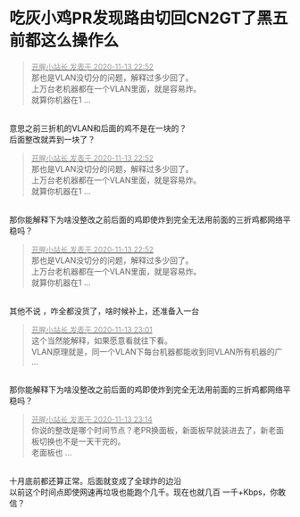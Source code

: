 # 吃灰小鸡PR发现路由切回CN2GT了黑五前都这么操作么


<div class="quote"><blockquote><font size="2"><a href="https://www.hostloc.com/forum.php?mod=redirect&amp;goto=findpost&amp;pid=9450947&amp;ptid=766364" target="_blank"><font color="#999999">开腥小站长 发表于 2020-11-13 22:52</font></a></font><br />
那也是VLAN没切分的问题，解释过多少回了。<br />
上万台老机器都在一个VLAN里面，就是容易炸。<br />
就算你机器在1 ...</blockquote></div><br />
意思之前三折机的VLAN和后面的鸡不是在一块的？<br />
后面整改就弄到一块了？

<div class="quote"><blockquote><font size="2"><a href="https://www.hostloc.com/forum.php?mod=redirect&amp;goto=findpost&amp;pid=9450947&amp;ptid=766364" target="_blank"><font color="#999999">开腥小站长 发表于 2020-11-13 22:52</font></a></font><br />
那也是VLAN没切分的问题，解释过多少回了。<br />
上万台老机器都在一个VLAN里面，就是容易炸。<br />
就算你机器在1 ...</blockquote></div><br />
那你能解释下为啥没整改之前后面的鸡即使炸到完全无法用前面的三折鸡都网络平稳吗？

<div class="quote"><blockquote><font size="2"><a href="https://www.hostloc.com/forum.php?mod=redirect&amp;goto=findpost&amp;pid=9450947&amp;ptid=766364" target="_blank"><font color="#999999">开腥小站长 发表于 2020-11-13 22:52</font></a></font><br />
那也是VLAN没切分的问题，解释过多少回了。<br />
上万台老机器都在一个VLAN里面，就是容易炸。<br />
就算你机器在1 ...</blockquote></div><br />
其他不说 ，咋全都没货了，啥时候补上，还准备入一台

<div class="quote"><blockquote><font size="2"><a href="https://www.hostloc.com/forum.php?mod=redirect&amp;goto=findpost&amp;pid=9450996&amp;ptid=766364" target="_blank"><font color="#999999">开腥小站长 发表于 2020-11-13 23:01</font></a></font><br />
这个当然能解释，如果愿意看就往下看。<br />
VLAN原理就是，同一个VLAN下每台机器都能收到同VLAN所有机器的广 ...</blockquote></div><br />
那你能解释下为啥没整改之前后面的鸡即使炸到完全无法用前面的三折鸡都网络平稳吗？

<div class="quote"><blockquote><font size="2"><a href="https://www.hostloc.com/forum.php?mod=redirect&amp;goto=findpost&amp;pid=9451058&amp;ptid=766364" target="_blank"><font color="#999999">开腥小站长 发表于 2020-11-13 23:14</font></a></font><br />
你说的整改是哪个时间节点？老PR换面板，新面板早就装进去了，新老面板切换也不是一天干完的。<br />
老面板也 ...</blockquote></div><br />
十月底前都还算正常。后面就变成了全球炸的边沿<br />
以前这个时间点即使网速再垃圾也能跑个几千。现在也就几百 一千+Kbps，你敢信？<br />


